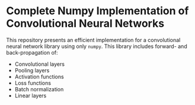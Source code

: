 # Complete Numpy Implementation of Convolutional Neural Networks

This repository presents an efficient implementation for a convolutional neural network library using only `numpy`. This library includes forward- and back-propagation of:
- Convolutional layers
- Pooling layers
- Activation functions
- Loss functions
- Batch normalization
- Linear layers
